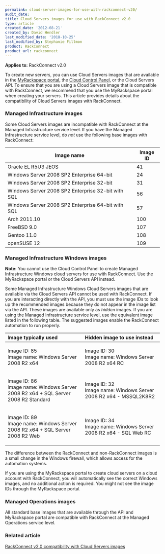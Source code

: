```yaml
---
permalink: cloud-server-images-for-use-with-rackconnect-v20/
audit_date:
title: Cloud Servers images for use with RackConnect v2.0
type: article
created_date: '2012-08-21'
created_by: David Hendler
last_modified_date: '2018-10-25'
last_modified_by: Stephanie Fillmon
product: RackConnect
product_url: rackconnect
---
```


**Applies to:** RackConnect v2.0

To create new servers, you can use Cloud Servers images that are
available in the [MyRackspace portal](https://login.rackspace.com/), the
[Cloud Control Panel](https://login.rackspace.com/), or the Cloud
Servers API. To ensure that you are using a Cloud Servers image that is
compatible with RackConnect, we recommend that you use the MyRackspace
portal when creating your servers. This article provides details about
the compatibility of Cloud Servers images with RackConnect.

### Managed Infrastructure images

Some Cloud Servers images are incompatible with RackConnect at the
Managed Infrastructure service level. If you have the Managed
Infrastructure service level, do *not* use the following base images
with RackConnect:

| Image name                                         | Image ID |
|----------------------------------------------------|----------|
| Oracle EL R5U3 JEOS                                | 41       |
| Windows Server 2008 SP2 Enterprise 64-bit          | 24       |
| Windows Server 2008 SP2 Enterprise 32-bit          | 31       |
| Windows Server 2008 SP2 Enterprise 32-bit with SQL | 56       |
| Windows Server 2008 SP2 Enterprise 64-bit with SQL | 57       |
| Arch 2011.10                                       | 100      |
| FreeBSD 9.0                                        | 107      |
| Gentoo 11.0                                        | 108      |
| openSUSE 12                                        | 109      |

### Managed Infrastructure Windows images

**Note:** You cannot use the Cloud Control Panel to create Managed
Infrastructure Windows cloud servers for use with RackConnect. Use the
MyRackspace portal or the Cloud Servers API instead.

Some Managed Infrastructure Windows Cloud Servers images that are
available via the Cloud Servers API cannot be used with RackConnect. If
you are interacting directly with the API, you must use the image IDs to
look up the recommended images because they do not appear in the image
list via the API. These images are available only as *hidden* images. If
you are using the Managed Infrastructure service level, use the
equivalent image listed in the following table. The suggested images
enable the RackConnect automation to run properly.

<table>
<colgroup>
<col width="50%" />
<col width="50%" />
</colgroup>
<thead>
<tr class="header">
<th align="left">Image typically used</th>
<th align="left">Hidden image to use instead</th>
</tr>
</thead>
<tbody>
<tr class="odd">
<td align="left"><p>Image ID: 85<br />
Image name: Windows Server 2008 R2 x64</p></td>
<td align="left"><p>Image ID: 30<br />
Image name: Windows Server 2008 R2 x64 RC</p></td>
</tr>
<tr class="even">
<td align="left"><p>Image ID: 86<br />
Image name: Windows Server 2008 R2 x64 + SQL Server 2008 R2 Standard</p></td>
<td align="left"><p>Image ID: 32<br />
Image name: Windows Server 2008 R2 x64 - MSSQL2K8R2</p></td>
</tr>
<tr class="odd">
<td align="left"><p>Image ID: 89<br />
Image name: Windows Server 2008 R2 x64 + SQL Server 2008 R2 Web</p></td>
<td align="left"><p>Image ID: 34<br />
Image name: Windows Server 2008 R2 x64 - SQL Web RC</p></td>
</tr>
</tbody>
</table>

The difference between the RackConnect and non-RackConnect images is a
small change in the Windows firewall, which allows access for the
automation systems.

If you are using the MyRackspace portal to create cloud servers on a
cloud account with RackConnect, you will automatically see the correct
Windows images, and no additional action is required. You might not see
the image IDs through the MyRackspace portal.

### Managed Operations images

All standard base images that are available through the API and
MyRackspace portal are compatible with RackConnect at the Managed
Operations service level.

### Related article
[RackConnect v2.0 compatibility with Cloud Servers
images](/how-to/rackconnect-v20-compatibility-with-cloud-servers-images)


